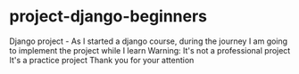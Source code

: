 # project-django-beginners
Django project - As I started a django course, during the journey I am going to implement the project while I learn
Warning: It's not a professional project
         It's a practice project
Thank you for your attention 
